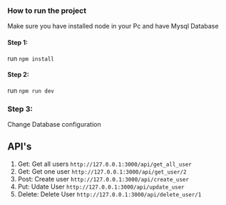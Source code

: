 ### How to run the project
Make sure you have installed node in your Pc and have Mysql Database
#### Step 1: 
run `npm install`

#### Step 2:
run `npm run dev`

### Step 3:
Change Database configuration

## API's
1. Get: Get all users `http://127.0.0.1:3000/api/get_all_user`
2. Get: Get one user `http://127.0.0.1:3000/api/get_user/2`
3. Post: Create user `http://127.0.0.1:3000/api/create_user`
4. Put: Udate User `http://127.0.0.1:3000/api/update_user`
5. Delete: Delete User `http://127.0.0.1:3000/api/delete_user/1`
